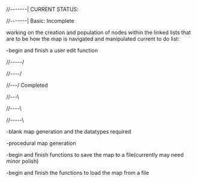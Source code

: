 //-------|  CURRENT STATUS:

//-------|  Basic:     Incomplete

working on the creation and population of nodes within the linked lists that are to be how the map is navigated and manipulated
current to do list:

-begin and finish a user edit function

//-----/

//----/

//---/  Completed

//---\

//----\

//-----\


-blank map generation and the datatypes required

-procedural map generation

-begin and finish functions to save the map to a file(currently may need minor polish)

-begin and finish the functions to load the map from a file
